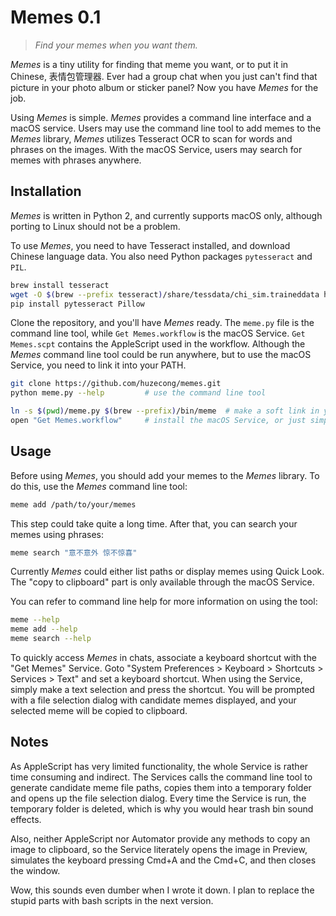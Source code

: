 # Memes 0.1

> *Find your memes when you want them.*

*Memes* is a tiny utility for finding that meme you want, or to put it in Chinese, 表情包管理器. Ever had a group chat when you just can't find that picture in your photo album or sticker panel? Now you have *Memes* for the job.

Using *Memes* is simple. *Memes* provides a command line interface and a macOS service. Users may use the command line tool to add memes to the *Memes* library, *Memes* utilizes Tesseract OCR to scan for words and phrases on the images. With the macOS Service, users may search for memes with phrases anywhere.

## Installation

*Memes* is written in Python 2, and currently supports macOS only, although porting to Linux should not be a problem.

To use *Memes*, you need to have Tesseract installed, and download Chinese language data. You also need Python packages `pytesseract` and `PIL`.

```bash
brew install tesseract
wget -O $(brew --prefix tesseract)/share/tessdata/chi_sim.traineddata https://github.com/tesseract-ocr/tessdata/raw/master/chi_sim.traineddata
pip install pytesseract Pillow
```

Clone the repository, and you'll have *Memes* ready. The `meme.py` file is the command line tool, while `Get Memes.workflow` is the macOS Service. `Get Memes.scpt` contains the AppleScript used in the workflow. Although the *Memes* command line tool could be run anywhere, but to use the macOS Service, you need to link it into your PATH.

```bash
git clone https://github.com/huzecong/memes.git
python meme.py --help         # use the command line tool

ln -s $(pwd)/meme.py $(brew --prefix)/bin/meme  # make a soft link in your executables directory
open "Get Memes.workflow"     # install the macOS Service, or just simply double-click the file
```

## Usage

Before using *Memes*, you should add your memes to the *Memes* library. To do this, use the *Memes* command line tool:

```bash
meme add /path/to/your/memes
```

This step could take quite a long time. After that, you can search your memes using phrases:

```bash
meme search "意不意外 惊不惊喜"
```

Currently *Memes* could either list paths or display memes using Quick Look. The "copy to clipboard" part is only available through the macOS Service.

You can refer to command line help for more information on using the tool:

```bash
meme --help
meme add --help
meme search --help
```

To quickly access *Memes* in chats, associate a keyboard shortcut with the "Get Memes" Service. Goto "System Preferences > Keyboard > Shortcuts > Services > Text" and set a keyboard shortcut. When using the Service, simply make a text selection and press the shortcut. You will be prompted with a file selection dialog with candidate memes displayed, and your selected meme will be copied to clipboard.

## Notes

As AppleScript has very limited functionality, the whole Service is rather time consuming and indirect. The Services calls the command line tool to generate candidate meme file paths, copies them into a temporary folder and opens up the file selection dialog. Every time the Service is run, the temporary folder is deleted, which is why you would hear trash bin sound effects.

Also, neither AppleScript nor Automator provide any methods to copy an image to clipboard, so the Service literately opens the image in Preview, simulates the keyboard pressing Cmd+A and the Cmd+C, and then closes the window.

Wow, this sounds even dumber when I wrote it down. I plan to replace the stupid parts with bash scripts in the next version.
